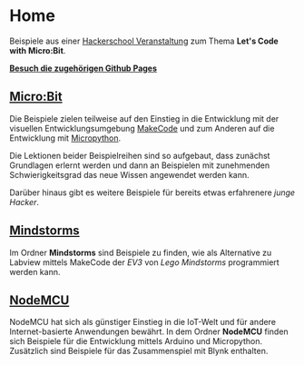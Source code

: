 # Home

Beispiele aus einer [Hackerschool Veranstaltung](https://www.hacker-school.de) zum Thema __Let's Code with Micro:Bit__. 

__[Besuch die zugehörigen Github Pages](https://thankthemaker.github.io/hackerschool)__

## [Micro:Bit](microbit/README.md)
Die Beispiele zielen teilweise auf den Einstieg in die Entwicklung mit der visuellen Entwicklungsumgebung [MakeCode](https://www.microsoft.com/en-us/makecode "MakeCode") und zum Anderen auf die Entwicklung mit [Micropython](http://micropython.org "Micropython").

Die Lektionen beider Beispielreihen sind so aufgebaut, dass zunächst Grundlagen erlernt werden und dann an Beispielen mit zunehmenden Schwierigkeitsgrad das neue Wissen angewendet werden kann.

Darüber hinaus gibt es weitere Beispiele für bereits etwas erfahrenere _junge Hacker_. 

## [Mindstorms](mindstorms/README.md) 
Im Ordner __Mindstorms__ sind Beispiele zu finden, wie als Alternative zu Labview mittels MakeCode der _EV3_ von _Lego Mindstorms_ programmiert werden kann.

## [NodeMCU](nodemcu/README.md)

NodeMCU hat sich als günstiger Einstieg in die IoT-Welt und für andere Internet-basierte Anwendungen bewährt. In dem Ordner __NodeMCU__ finden sich Beispiele für die Entwicklung mittels Arduino und Micropython. Zusätzlich sind Beispiele für das Zusammenspiel mit Blynk enthalten.
